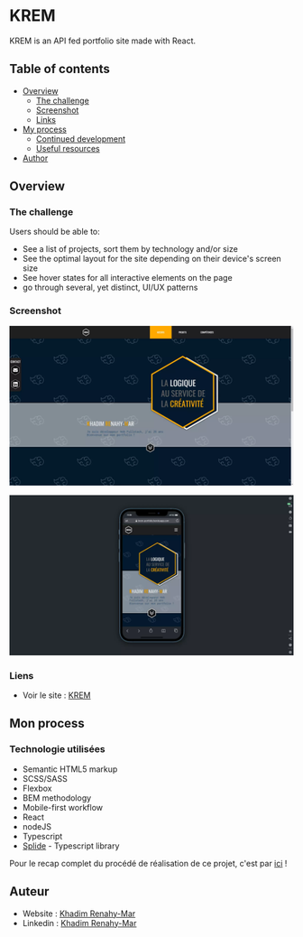 # KREM

KREM is an API fed portfolio site made with React. 

## Table of contents

- [Overview](#overview)
  - [The challenge](#the-challenge)
  - [Screenshot](#screenshot)
  - [Links](#links)
- [My process](#my-process)
  - [Continued development](#continued-development)
  - [Useful resources](#useful-resources)
- [Author](#author)

## Overview

### The challenge

Users should be able to:

- See a list of projects, sort them by technology and/or size
- See the optimal layout for the site depending on their device's screen size
- See hover states for all interactive elements on the page
- go through several, yet distinct, UI/UX patterns  

### Screenshot

![Desktop](https://raw.githubusercontent.com/KhadimRenahyMar/KREM/main/portfolio/screenshots/0cover.webp)

![Mobile](https://raw.githubusercontent.com/KhadimRenahyMar/KREM/main/portfolio/screenshots/0covf_-_mobile.webp)

### Liens

- Voir le site : [KREM](https://krem-portfolio.herokuapp.com/)

## Mon process

### Technologie utilisées

- Semantic HTML5 markup
- SCSS/SASS
- Flexbox
- BEM methodology
- Mobile-first workflow
- React
- nodeJS
- Typescript
- [Splide](https://splidejs.com) - Typescript library

Pour le recap complet du procédé de réalisation de ce projet, c'est par [ici](https://krem-portfolio.herokuapp.com/projects/KREM) ! 

## Auteur
- Website : [Khadim Renahy-Mar](https://krem-portfolio.herokuapp.com/)
- Linkedin : [Khadim Renahy-Mar](https://www.linkedin.com/in/khadim-renahy-mar-9a3633217/)